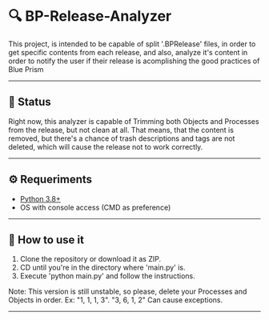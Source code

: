 # 🔍 BP-Release-Analyzer

This project, is intended to be capable of split '.BPRelease' files, in order to get specific contents from each release, and also, analyze it's content in order to notify the user if their release is acomplishing the good practices of Blue Prism

---

## 🚧 Status

Right now, this analyzer is capable of Trimming both Objects and Processes from the release, but not clean at all.
That means, that the content is removed, but there's a chance of trash descriptions and tags are not deleted, which will cause the release not to work correctly.

---

## ⚙️ Requeriments

- [Python 3.8+](https://www.python.org/downloads/)
- OS with console access (CMD as preference)

---

## 🚀 How to use it

1. Clone the repository or download it as ZIP.
2. CD until you're in the directory where 'main.py' is.
3. Execute 'python main.py' and follow the instructions.

Note: This version is still unstable, so please, delete your Processes and Objects in order.
Ex: "1, 1, 1, 3". "3, 6, 1, 2" Can cause exceptions.

---
